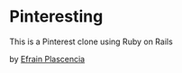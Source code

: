 # Pinteresting

This is a Pinterest clone using Ruby on Rails

by [Efrain Plascencia](http://efrain.me)